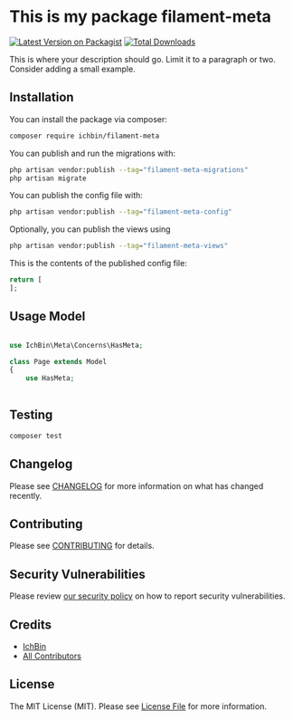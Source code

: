 # This is my package filament-meta

[![Latest Version on Packagist](https://img.shields.io/packagist/v/ichbin/filament-meta.svg?style=flat-square)](https://packagist.org/packages/ichbin/filament-meta)
[![Total Downloads](https://img.shields.io/packagist/dt/ichbin/filament-meta.svg?style=flat-square)](https://packagist.org/packages/ichbin/filament-meta)



This is where your description should go. Limit it to a paragraph or two. Consider adding a small example.

## Installation

You can install the package via composer:

```bash
composer require ichbin/filament-meta
```

You can publish and run the migrations with:

```bash
php artisan vendor:publish --tag="filament-meta-migrations"
php artisan migrate
```

You can publish the config file with:

```bash
php artisan vendor:publish --tag="filament-meta-config"
```

Optionally, you can publish the views using

```bash
php artisan vendor:publish --tag="filament-meta-views"
```

This is the contents of the published config file:

```php
return [
];
```

## Usage Model

```php

use IchBin\Meta\Concerns\HasMeta;

class Page extends Model
{
    use HasMeta;
    
```

## Testing

```bash
composer test
```

## Changelog

Please see [CHANGELOG](CHANGELOG.md) for more information on what has changed recently.

## Contributing

Please see [CONTRIBUTING](.github/CONTRIBUTING.md) for details.

## Security Vulnerabilities

Please review [our security policy](../../security/policy) on how to report security vulnerabilities.

## Credits

- [IchBin](https://github.com/boyfromhell)
- [All Contributors](../../contributors)

## License

The MIT License (MIT). Please see [License File](LICENSE.md) for more information.
